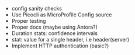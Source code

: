 - config sanity checks
- Use Picocli as MicroProfile Config source
- Proper testing
- Proper docs (maybe using Antora?)
- Duration stats: confidence intervals
- stat: value for a single header, i.e header(server)
- Implement HTTP authentication (basic?)